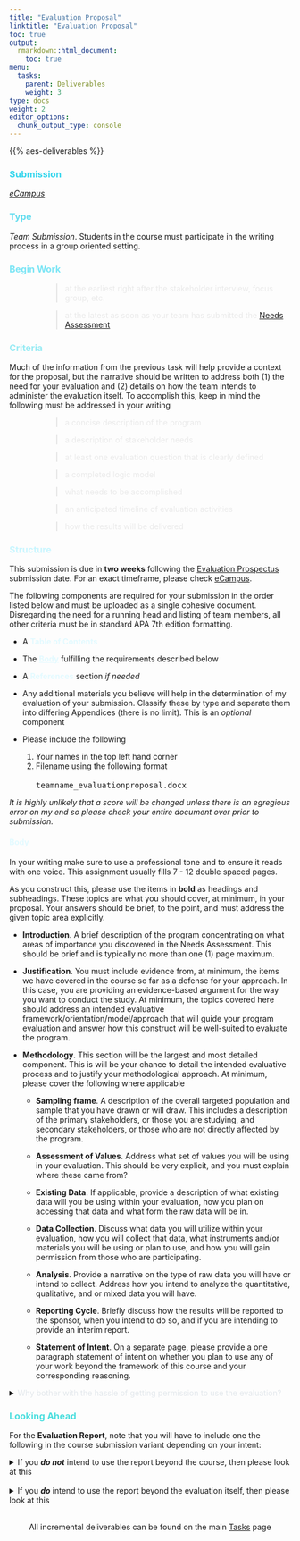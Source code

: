 ```yaml
---
title: "Evaluation Proposal"
linktitle: "Evaluation Proposal"
toc: true
output:
  rmarkdown::html_document:
    toc: true
menu:
  tasks:
    parent: Deliverables
    weight: 3
type: docs
weight: 2
editor_options: 
  chunk_output_type: console
---
```


{{% aes-deliverables %}}

### <span style="color:#35d6ed">Submission</span>

<i>[eCampus](https://ecampus.wvu.edu)</i>

### <span style="color:#65ddef">Type</span>

<i>Team Submission</i>. Students in the course must participate in the writing process in a group oriented setting.

### <span style="color:#7ae5f5">Begin Work</span>

<div style="padding-left: 60px;">

> <span style="color:#eaeaea">at the earliest right after the stakeholder interview, focus group, etc.</span>

> <span style="color:#eaeaea">at the latest as soon as your team has submitted the [Needs Assessment](/deliverables/02-needs-assessment/)</span>

</div>

### <span style="color:#97ebf4">Criteria</span>

Much of the information from the previous task will help provide a context for the proposal, but the narrative should be written to address both (1) the need for your evaluation and (2) details on how the team intends to administer the evaluation itself. To accomplish this, keep in mind the following must be addressed in your writing

<div style="padding-left: 60px;">

> <span style="color:#eaeaea">a concise description of the program</span>

> <span style="color:#eaeaea">a description of stakeholder needs</span>

> <span style="color:#eaeaea">at least one evaluation question that is clearly defined</span>

> <span style="color:#eaeaea">a completed logic model</span>

> <span style="color:#eaeaea">what needs to be accomplished</span>

> <span style="color:#eaeaea">an anticipated timeline of evaluation activities</span>

> <span style="color:#eaeaea">how the results will be delivered</span>

</div>

### <span style="color:#c9f6ff">Structure</span>

This submission is due in **two weeks** following the [Evaluation Prospectus](/deliverables/01-evaluation-prospectus/) submission date. For an exact timeframe, please check [eCampus](https://ecampus.wvu.edu/).

The following components are required for your submission in the order listed below and must be uploaded as a single cohesive document. Disregarding the need for a running head and listing of team members, all other criteria must be in standard APA 7th edition formatting.

- A <span style="color:#e3faff; font-weight:bold;">Table of Contents</span>

- The <a href="#span-stylecolore3faffbodyspan" style="color:#e3faff;font-weight:bold;text-decoration:underline;">Body</a> fulfilling the requirements described below

- A <span style="color:#e3faff; font-weight:bold;">References</span> section *if needed*

- Any additional materials you believe will help in the determination of my evaluation of your submission. Classify these by type and separate them into differing Appendices (there is no limit). This is an *optional* component

- Please include the following

  1.  Your names in the top left hand corner
  2.  Filename using the following format
      <br>
      <br>
      <kbd>teamname_evaluationproposal.docx</kbd>

<i>It is highly unlikely that a score will be changed unless there is an egregious error on my end so please check your entire document over prior to submission.</i>

#### <span style="color:#e3faff">Body</span>

In your writing make sure to use a professional tone and to ensure it reads with one voice. This assignment usually fills 7 - 12 double spaced pages.

As you construct this, please use the items in <b>bold</b> as headings and subheadings. These topics are what you should cover, at minimum, in your proposal. Your answers should be brief, to the point, and must address the given topic area explicitly.

- <b>Introduction</b>. A brief description of the program concentrating on what areas of importance you discovered in the Needs Assessment. This should be brief and is typically no more than one (1) page maximum.

- <b>Justification</b>. You must include evidence from, at minimum, the items we have covered in the course so far as a defense for your approach. In this case, you are providing an evidence-based argument for the way you want to conduct the study. At minimum, the topics covered here should address an intended evaluative framework/orientation/model/approach that will guide your program evaluation and answer how this construct will be well-suited to evaluate the program.

- <b>Methodology</b>. This section will be the largest and most detailed component. This is will be your chance to detail the intended evaluative process and to justify your methodological approach. At minimum, please cover the following where applicable

  - <b>Sampling frame</b>. A description of the overall targeted population and sample that you have drawn or will draw. This includes a description of the primary stakeholders, or those you are studying, and secondary stakeholders, or those who are not directly affected by the program.

  - <b>Assessment of Values</b>. Address what set of values you will be using in your evaluation. This should be very explicit, and you must explain where these came from?

  - <b>Existing Data</b>. If applicable, provide a description of what existing data will you be using within your evaluation, how you plan on accessing that data and what form the raw data will be in.

  - <b>Data Collection</b>. Discuss what data you will utilize within your evaluation, how you will collect that data, what instruments and/or materials you will be using or plan to use, and how you will gain permission from those who are participating.

  - <b>Analysis</b>. Provide a narrative on the type of raw data you will have or intend to collect. Address how you intend to analyze the quantitative, qualitative, and or mixed data you will have.

  - <b>Reporting Cycle</b>. Briefly discuss how the results will be reported to the sponsor, when you intend to do so, and if you are intending to provide an interim report.

  - <b>Statement of Intent</b>. On a separate page, please provide a one paragraph statement of intent on whether you plan to use any of your work beyond the framework of this course and your corresponding reasoning.

<details>
<summary>
<span style="color:#e3e8ec">Why bother with the hassle of getting permission to use the evaluation?</span>
</summary>
<p>

Before answering this, both

<div style="padding-left: 60px;">

> <span style="color:#eaeaea">a written approval from your stakeholder or an authorized individual</span>

> <span style="color:#eaeaea">IRB approval requested through the [WVU+kc system](https://oric.research.wvu.edu/wvu-kc)</span>

</div>

are required to use any part of the evaluation beyond the original intent. Neither are difficult and I am happy to help you if needed.

Now if you intend to do any of the following

- publish to a journal - <i>draft manuscripts are worth up to an extra 3% added to your final grade. Requires an authorship agreement</i>

- copy content within the report

- refer to the report in any way including its existence

- use the report in a portfolio - <i> this counts as you having conducted a real-world evaluation </i>

then getting an authorization may be in your best interest.

<i>This is by no means an exhaustive list.</i>
</p>
</details>

### <span style="color:#4adede">Looking Ahead</span>

For the <b>Evaluation Report</b>, note that you will have to include one the following in the course submission variant depending on your intent:

<details>
<summary>
If you <b><i>do not</i></b> intend to use the report beyond the course, then please look at this
</summary>
<p>

Your team submission should include the following components separated into three parts

1.  <b>external deliverable</b>. Your final report submitted to the sponsor that is written to be easily accessible and consumable

2.  <b>evaluation assessment</b>, Form a <i>coherent</i> and <i>detailed</i> narrative addressing what you would do differently given the chance to perform your evaluation over again. This includes a significant amount of detail regarding activities, criteria satisfied, areas of missingness, timeline, and other possible legal concerns should an audit occurs. You can think of this as a reflection of the entire evaluative process. Specificity, clarity and distinct connections to the course content will be key here.

3.  <b>client authorization</b> (optional). If anybody on your team intends to use this report outside of this course in any capacity (e.g. as an example of work), you must submit a signed release from the sponsor. This serves as a binding document.  

</p>
</details>
<br>
<details>
<summary>
If you <b><i>do</i></b> intend to use the report beyond the evaluation itself, then please look at this
</summary>
<p>

Your team submission should include the following components separated into three parts

1.  <b>external deliverable</b>. Your final report submitted to the sponsor that is written to be easily accessible and consumable

2.  <b>original manuscript</b> A solid and coherent draft of a publicaxtion based off of your evaluation.

3.  <b>client authorization</b> (required). You must submit a signed release from the sponsor permitting the use of the evaluation for the purposes of an academic publication. This serves as a binding document.

    </p>

</details>
<br>
<center>
<p id="rounded_corners">
All incremental deliverables can be found on the main <a href="/tasks/#deliverables">Tasks</a> page
<p>
</center>
